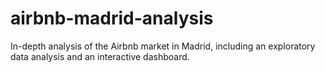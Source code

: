 # airbnb-madrid-analysis
In-depth analysis of the Airbnb market in Madrid, including an exploratory data analysis and an interactive dashboard.
